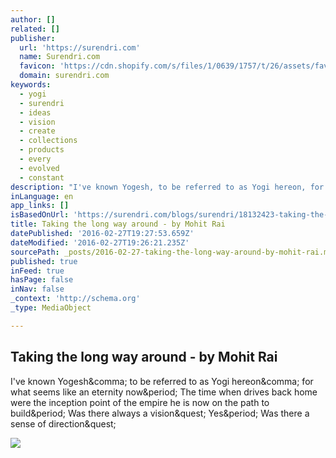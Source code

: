 ```yaml
---
author: []
related: []
publisher:
  url: 'https://surendri.com'
  name: Surendri.com
  favicon: 'https://cdn.shopify.com/s/files/1/0639/1757/t/26/assets/favicon.png?16767288414765237325'
  domain: surendri.com
keywords:
  - yogi
  - surendri
  - ideas
  - vision
  - create
  - collections
  - products
  - every
  - evolved
  - constant
description: "I've known Yogesh, to be referred to as Yogi hereon, for what seems like an eternity now. The time when drives back home were the inception point of the empire he is now on the path to build. Was there always a vision? Yes. Was there a sense of direction?"
inLanguage: en
app_links: []
isBasedOnUrl: 'https://surendri.com/blogs/surendri/18132423-taking-the-long-way-around-by-mohit-rai'
title: Taking the long way around - by Mohit Rai
datePublished: '2016-02-27T19:27:53.659Z'
dateModified: '2016-02-27T19:26:21.235Z'
sourcePath: _posts/2016-02-27-taking-the-long-way-around-by-mohit-rai.md
published: true
inFeed: true
hasPage: false
inNav: false
_context: 'http://schema.org'
_type: MediaObject

---
```

<article style=""><h1>Taking the long way around - by Mohit Rai</h1><p>I've known Yogesh&amp;comma; to be referred to as Yogi hereon&amp;comma; for what seems like an eternity now&amp;period; The time when drives back home were the inception point of the empire he is now on the path to build&amp;period; Was there always a vision&amp;quest; Yes&amp;period; Was there a sense of direction&amp;quest;</p><img src="http://cdn.shopify.com/s/files/1/0639/1757/files/2_7f89c6d4-9061-4e9d-9724-193e3d3fabb3_large.jpg?6332049134614263546" /></article>